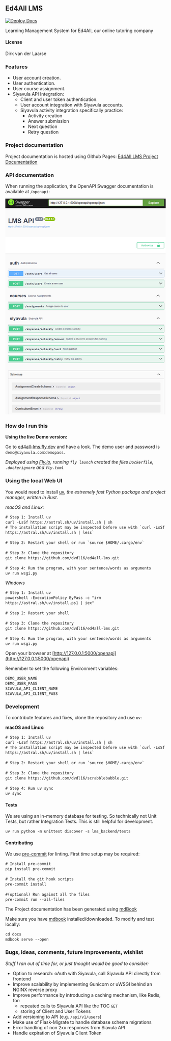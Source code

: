 ## Ed4All LMS

[![Deploy Docs](https://github.com/dvdl16/ed4all-lms/actions/workflows/deploy_docs.yml/badge.svg)](https://github.com/dvdl16/ed4all-lms/actions/workflows/deploy_docs.yml)

Learning Management System for Ed4All, our online tutoring company

#### License

Dirk van der Laarse

### Features

- User account creation.
- User authentication.
- User course assignment.
- Siyavula API Integration:
  - Client and user token authentication.
  - User account integration with Siyavula accounts.
  - Siyavula activity integration specifically practice:
    - Activity creation
    - Answer submission
    - Next question
    - Retry question


### Project documentation

Project documentation is hosted using Github Pages: [Ed4All LMS Project Documentation](https://ed4all-lms.laarse.co.za/)

### API documentation

When running the application, the OpenAPI Swagger documentation is available at `/openapi`:

![alt text](docs/images/swagger.png)


### How do I run this

**Using the live Demo version:**

Go to [ed4all-lms.fly.dev](https://ed4all-lms.fly.dev) and have a look. The demo user and password is `demo@siyavula.com`:`demopass`.

*Deployed using [Fly.io](https://fly.io/), running `fly launch` created the files `Dockerfile`, `.dockerignore` and `fly.toml`*

### Using the local Web UI

You would need to install [uv](https://docs.astral.sh/uv/), *the extremely fast Python package and project manager, written in Rust*.

*macOS and Linux:*
```shell
# Step 1: Install uv
curl -LsSf https://astral.sh/uv/install.sh | sh 
# The installation script may be inspected before use with `curl -LsSf https://astral.sh/uv/install.sh | less`

# Step 2: Restart your shell or run `source $HOME/.cargo/env`

# Step 3: Clone the repository
git clone https://github.com/dvdl16/ed4all-lms.git

# Step 4: Run the program, with your sentence/words as arguments
uv run wsgi.py
```

*Windows*
```shell
# Step 1: Install uv
powershell -ExecutionPolicy ByPass -c "irm https://astral.sh/uv/install.ps1 | iex"

# Step 2: Restart your shell

# Step 3: Clone the repository
git clone https://github.com/dvdl16/ed4all-lms.git

# Step 4: Run the program, with your sentence/words as arguments
uv run wsgi.py
```

Open your browser at [http://127.0.0.1:5000/openapi](http://127.0.0.1:5000/openapi)

Remember to set the following Environment variables:
```shell
DEMO_USER_NAME
DEMO_USER_PASS
SIAVULA_API_CLIENT_NAME
SIAVULA_API_CLIENT_PASS
```

### Development

To contribute features and fixes, clone the repository and use `uv`:

**macOS and Linux:**
```shell
# Step 1: Install uv
curl -LsSf https://astral.sh/uv/install.sh | sh 
# The installation script may be inspected before use with `curl -LsSf https://astral.sh/uv/install.sh | less`

# Step 2: Restart your shell or run `source $HOME/.cargo/env`

# Step 3: Clone the repository
git clone https://github.com/dvdl16/scrabblebabble.git

# Step 4: Run uv sync
uv sync
```


#### Tests

We are using an in-memory database for testing. So technically not Unit Tests, but rather Integration Tests. This is still helpful for development.

```shell
uv run python -m unittest discover -s lms_backend/tests
```

#### Contributing

We use [pre-commit](https://pre-commit.com/) for linting. First time setup may be required:
```shell
# Install pre-commit
pip install pre-commit

# Install the git hook scripts
pre-commit install

#(optional) Run against all the files
pre-commit run --all-files
```


The Project documentation has been generated using [mdBook](https://rust-lang.github.io/mdBook/guide/creating.html)

Make sure you have [mdbook](https://rust-lang.github.io/mdBook/guide/installation.html) installed/downloaded. To modify and test locally:
```shell
cd docs
mdbook serve --open
```


### Bugs, ideas, comments, future improvements, wishlist

*Stuff I ran out of time for, or just thought would be good to consider:*

- Option to research: oAuth with Siyavula, call Siyavula API directly from frontend
- Improve scalability by implementing Gunicorn or uWSGI behind an NGINX reverse proxy
- Improve performance by introducing a caching mechanism, like Redis, for:
  - repeated calls to Siyavula API like the TOC `GET`
  - storing of Client and User Tokens
- Add versioning to API (e.g. `/api/v1/users`)
- Make use of Flask-Migrate to handle database schema migrations
- Error handling of non 2xx responses from Siavula API
- Handle expiration of Siyavula Client Token